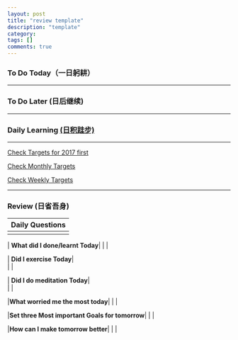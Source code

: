 ```yaml
---
layout: post
title: "review template"
description: "template"
category: 
tags: []
comments: true
---
```


### To Do Today（一日躬耕）


---

### To Do Later (日后继续) 


---

### Daily Learning [(日积跬步)](https://yitianxu.github.io/2017/01/05/learning-summary)


---

[Check Targets for 2017 first](https://yitianxu.github.io/2016/12/30/resolution-for-2017)

[Check Monthly Targets](https://yitianxu.github.io/pages/monthly%20targets/Monthly)

[Check Weekly Targets](https://yitianxu.github.io/pages/weekly%20targets/Weekly%20Targets) 

---

### Review (日省吾身)

| Daily Questions                   |                                           
|:----------------------------------|
|                                   |

| **What did I done/learnt Today**| 
|    |

| **Did I exercise Today**|          
|     |

| **Did I do meditation Today**|          
|     |

|**What worried me the most today**|
|                                |

|**Set three Most important Goals for tomorrow**|
|                                        |

|**How can I make tomorrow better**|
|                          |